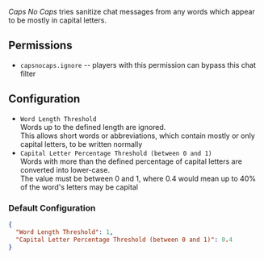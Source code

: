 ﻿*Caps No Caps* tries sanitize chat messages from any words which appear to be mostly in capital letters.  

## Permissions
- `capsnocaps.ignore` -- players with this permission can bypass this chat filter

## Configuration
- `Word Length Threshold`  
  Words up to the defined length are ignored.  
  This allows short words or abbreviations, which contain mostly or only capital letters, to be written normally  
- `Capital Letter Percentage Threshold (between 0 and 1)`  
  Words with more than the defined percentage of capital letters are converted into lower-case.  
  The value must be between 0 and 1, where 0.4 would mean up to 40% of the word's letters may be capital

### Default Configuration
```json
{
  "Word Length Threshold": 1,
  "Capital Letter Percentage Threshold (between 0 and 1)": 0.4
}
```